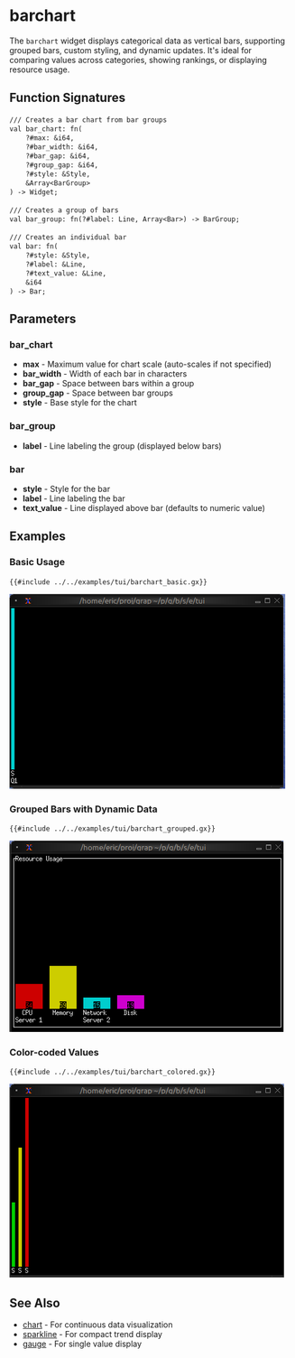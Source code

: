 # barchart

The `barchart` widget displays categorical data as vertical bars, supporting grouped bars, custom styling, and dynamic updates. It's ideal for comparing values across categories, showing rankings, or displaying resource usage.

## Function Signatures

```
/// Creates a bar chart from bar groups
val bar_chart: fn(
    ?#max: &i64,
    ?#bar_width: &i64,
    ?#bar_gap: &i64,
    ?#group_gap: &i64,
    ?#style: &Style,
    &Array<BarGroup>
) -> Widget;

/// Creates a group of bars
val bar_group: fn(?#label: Line, Array<Bar>) -> BarGroup;

/// Creates an individual bar
val bar: fn(
    ?#style: &Style,
    ?#label: &Line,
    ?#text_value: &Line,
    &i64
) -> Bar;
```

## Parameters

### bar_chart
- **max** - Maximum value for chart scale (auto-scales if not specified)
- **bar_width** - Width of each bar in characters
- **bar_gap** - Space between bars within a group
- **group_gap** - Space between bar groups
- **style** - Base style for the chart

### bar_group
- **label** - Line labeling the group (displayed below bars)

### bar
- **style** - Style for the bar
- **label** - Line labeling the bar
- **text_value** - Line displayed above bar (defaults to numeric value)

## Examples

### Basic Usage

```graphix
{{#include ../../examples/tui/barchart_basic.gx}}
```

![Basic Bar Chart](./media/barchart_basic.png)

### Grouped Bars with Dynamic Data

```graphix
{{#include ../../examples/tui/barchart_grouped.gx}}
```

![Grouped Bar Chart](./media/barchart_grouped.png)

### Color-coded Values

```graphix
{{#include ../../examples/tui/barchart_colored.gx}}
```

![Colored Bar Chart](./media/barchart_colored.png)

## See Also

- [chart](chart.md) - For continuous data visualization
- [sparkline](sparkline.md) - For compact trend display
- [gauge](gauge.md) - For single value display
